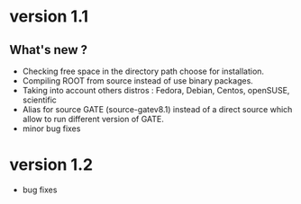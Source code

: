 # version 1.1
## What's new ?
- Checking free space in the directory path choose for installation.
- Compiling ROOT from source instead of use binary packages.
- Taking into account others distros : Fedora, Debian, Centos, openSUSE, scientific
- Alias for source GATE (source-gatev8.1) instead of a direct source which allow to run different version of GATE.
- minor bug fixes

# version 1.2
- bug fixes
